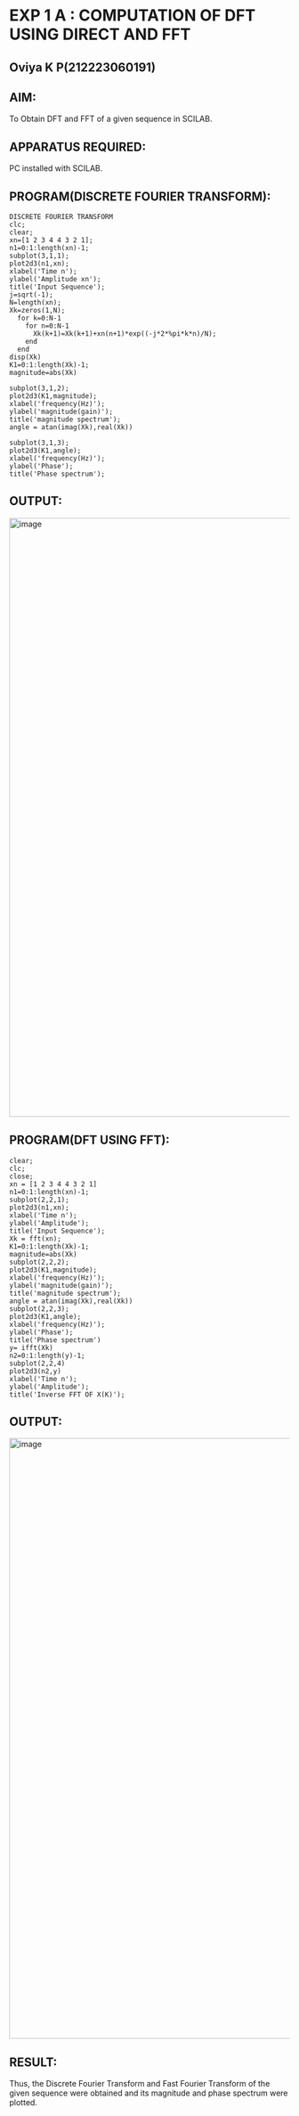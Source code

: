 # EXP 1 A : COMPUTATION OF DFT USING DIRECT AND FFT
## Oviya K P(212223060191)

## AIM: 
 To Obtain DFT and FFT of a given sequence in SCILAB.

## APPARATUS REQUIRED: 
  PC installed with SCILAB.


## PROGRAM(DISCRETE FOURIER TRANSFORM): 
~~~
DISCRETE FOURIER TRANSFORM 
clc;
clear;
xn=[1 2 3 4 4 3 2 1];
n1=0:1:length(xn)-1;
subplot(3,1,1);
plot2d3(n1,xn);
xlabel('Time n');
ylabel('Amplitude xn');
title('Input Sequence');
j=sqrt(-1);
N=length(xn);
Xk=zeros(1,N);
  for k=0:N-1
    for n=0:N-1
      Xk(k+1)=Xk(k+1)+xn(n+1)*exp((-j*2*%pi*k*n)/N);
    end
  end
disp(Xk)
K1=0:1:length(Xk)-1;
magnitude=abs(Xk)

subplot(3,1,2);
plot2d3(K1,magnitude);
xlabel('frequency(Hz)');
ylabel('magnitude(gain)');
title('magnitude spectrum');
angle = atan(imag(Xk),real(Xk))

subplot(3,1,3);
plot2d3(K1,angle);
xlabel('frequency(Hz)');
ylabel('Phase');
title('Phase spectrum');
~~~

## OUTPUT: 
<img width="1919" height="1076" alt="image" src="https://github.com/user-attachments/assets/1320dfa1-caa2-43be-aced-b093ae969eb3" />

## PROGRAM(DFT USING FFT): 
~~~
clear;
clc;
close;
xn = [1 2 3 4 4 3 2 1]
n1=0:1:length(xn)-1;
subplot(2,2,1);
plot2d3(n1,xn);
xlabel('Time n');
ylabel('Amplitude');
title('Input Sequence');
Xk = fft(xn);
K1=0:1:length(Xk)-1;
magnitude=abs(Xk)
subplot(2,2,2);
plot2d3(K1,magnitude);
xlabel('frequency(Hz)');
ylabel('magnitude(gain)');
title('magnitude spectrum');
angle = atan(imag(Xk),real(Xk))
subplot(2,2,3);
plot2d3(K1,angle);
xlabel('frequency(Hz)');
ylabel('Phase');
title('Phase spectrum')
y= ifft(Xk)
n2=0:1:length(y)-1;
subplot(2,2,4)
plot2d3(n2,y)
xlabel('Time n');
ylabel('Amplitude');
title('Inverse FFT OF X(K)');
~~~

## OUTPUT: 
<img width="1919" height="1079" alt="image" src="https://github.com/user-attachments/assets/caf4ecdd-ffd5-4848-95ae-488129319b21" />

## RESULT:
  Thus, the Discrete Fourier Transform and Fast Fourier Transform of the given sequence were obtained
and its magnitude and phase spectrum were plotted.
